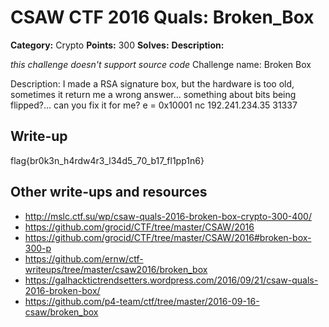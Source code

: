 # CSAW CTF 2016 Quals: Broken_Box

**Category:** Crypto
**Points:** 300
**Solves:**
**Description:**

*this challenge doesn't support source code*
Challenge name: Broken Box

Description: I made a RSA signature box, but the hardware is too old, sometimes it return me a wrong answer... something about bits being flipped?... can you fix it for me?
e = 0x10001
nc 192.241.234.35 31337

## Write-up

flag{br0k3n_h4rdw4r3_l34d5_70_b17_fl1pp1n6}

## Other write-ups and resources

* http://mslc.ctf.su/wp/csaw-quals-2016-broken-box-crypto-300-400/
* https://github.com/grocid/CTF/tree/master/CSAW/2016
* https://github.com/grocid/CTF/tree/master/CSAW/2016#broken-box-300-p
* https://github.com/ernw/ctf-writeups/tree/master/csaw2016/broken_box
* https://galhacktictrendsetters.wordpress.com/2016/09/21/csaw-quals-2016-broken-box/
* https://github.com/p4-team/ctf/tree/master/2016-09-16-csaw/broken_box
